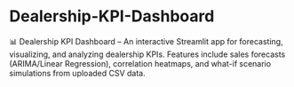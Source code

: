 # Dealership-KPI-Dashboard
📊 Dealership KPI Dashboard – An interactive Streamlit app for forecasting, visualizing, and analyzing dealership KPIs. Features include sales forecasts (ARIMA/Linear Regression), correlation heatmaps, and what-if scenario simulations from uploaded CSV data.
